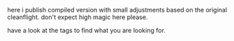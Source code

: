 here i publish compiled version with small adjustments based on the original cleanflight. 
don't expect high magic here please.

have a look at the tags to find what you are looking for.
